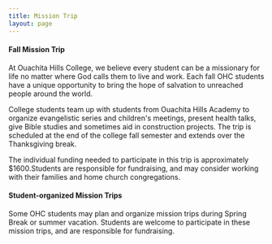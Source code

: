 ```yaml
---
title: Mission Trip
layout: page
---
```

#### Fall Mission Trip

At Ouachita Hills College, we believe every student can be a missionary for life no matter where
God calls them to live and work. Each fall OHC students have a unique opportunity to bring the
hope of salvation to unreached people around the world.

College students team up with students from Ouachita Hills Academy to organize evangelistic 
series and children's meetings, present health talks, give Bible studies and sometimes aid 
in construction projects. The trip is scheduled at the end of the college fall semester and 
extends over the Thanksgiving break.

The individual funding needed to participate in this trip is approximately $1600.Students 
are responsible for fundraising, and may consider working with their families and home 
church congregations.

#### Student-organized Mission Trips

Some OHC students may plan and organize mission trips during Spring Break or summer vacation. 
Students are welcome to participate in these mission trips, and are responsible for fundraising.